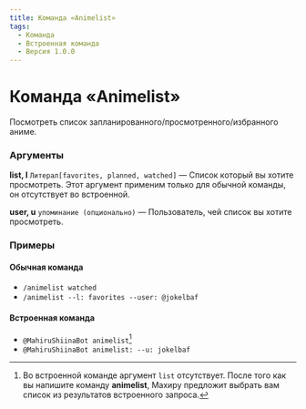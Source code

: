 ```yaml
---
title: Команда «Animelist»
tags:
  - Команда
  - Встроенная команда
  - Версия 1.0.0
---
```


# Команда «Animelist»

Посмотреть список запланированного/просмотренного/избранного аниме.

### Аргументы

**list, l**  `Литерал[favorites, planned, watched]` — Список который вы хотите просмотреть. Этот аргумент применим только для обычной команды, он отсутствует во встроенной.

**user, u** `упоминание (опционально)` — Пользователь, чей список вы хотите просмотреть.

### Примеры

#### Обычная команда
+ `/animelist watched`
+ `/animelist --l: favorites --user: @jokelbaf`

#### Встроенная команда
+ `@MahiruShiinaBot animelist`[^1]
+ `@MahiruShiinaBot animelist: --u: jokelbaf`

[^1]: Во встроенной команде аргумент `list` отсутствует. После того как вы напишите команду **animelist**, Махиру предложит выбрать вам список из результатов встроенного запроса.